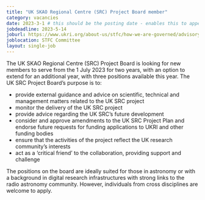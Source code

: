 ```yaml
---
title: "UK SKAO Regional Centre (SRC) Project Board member"
category: vacancies
date: 2023-3-1 # this should be the posting date - enables this to appear in the news carousel
jobdeadline: 2023-5-14
joburl: https://www.ukri.org/about-us/stfc/how-we-are-governed/advisory-boards/call-for-applications/
joblocation: STFC Committee
layout: single-job
---
```


The UK SKAO Regional Centre (SRC) Project Board is looking for new members to serve from the 1 July 2023 for two years, with an option to extend for an additional year, with three positions available this year.
The UK SRC Project Board’s purpose is to:
- provide external guidance and advice on scientific, technical and management matters related to the UK SRC project
- monitor the delivery of the UK SRC project
- provide advice regarding the UK SRC’s future development
- consider and approve amendments to the UK SRC Project Plan and endorse future requests for funding applications to UKRI and other funding bodies
- ensure that the activities of the project reflect the UK research community’s interests
- act as a ‘critical friend’ to the collaboration, providing support and challenge  

The positions on the board are ideally suited for those in astronomy or with a background in digital research infrastructures with strong links to the radio astronomy community. However, individuals from cross disciplines are welcome to apply.